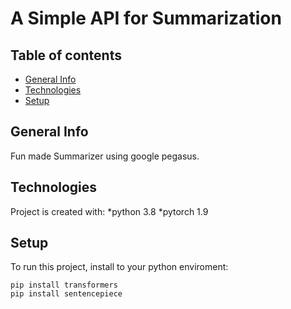 # A Simple API for Summarization 

## Table of contents 
* [General Info](#general-Info)
* [Technologies](#technologies)
* [Setup](#setup)

## General Info 
Fun made Summarizer using google pegasus.

## Technologies 
Project is created with:
*python 3.8
*pytorch 1.9

## Setup
To run this project, install to your python enviroment:
```
pip install transformers
pip install sentencepiece
```
